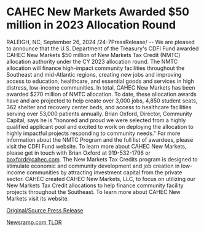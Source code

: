 # CAHEC New Markets Awarded $50 million in 2023 Allocation Round

RALEIGH, NC, September 26, 2024 /24-7PressRelease/ -- We are pleased to announce that the U.S. Department of the Treasury's CDFI Fund awarded CAHEC New Markets $50 million of New Markets Tax Credit (NMTC) allocation authority under the CY 2023 allocation round. The NMTC allocation will finance high-impact community facilities throughout the Southeast and mid-Atlantic regions, creating new jobs and improving access to education, healthcare, and essential goods and services in high distress, low-income communities.  In total, CAHEC New Markets has been awarded $270 million of NMTC allocation. To date, these allocation awards have and are projected to help create over 3,000 jobs, 4,850 student seats, 362 shelter and recovery center beds, and access to healthcare facilities serving over 53,000 patients annually.   Brian Oxford, Director, Community Capital, says he is "honored and proud we were selected from a highly qualified applicant pool and excited to work on deploying the allocation to highly impactful projects responding to community needs." For more information about the NMTC Program and the full list of awardees, please visit the CDFI Fund website.  To learn more about CAHEC New Markets, please get in touch with Brian Oxford at 919-532-1796 or boxford@cahec.com.  The New Markets Tax Credits program is designed to stimulate economic and community development and job creation in low-income communities by attracting investment capital from the private sector. CAHEC created CAHEC New Markets, LLC, to focus on utilizing our New Markets Tax Credit allocations to help finance community facility projects throughout the Southeast. To learn more about CAHEC New Markets visit its website. 

[Original/Source Press Release](https://www.24-7pressrelease.com/press-release/514688/cahec-new-markets-awarded-50-million-in-2023-allocation-round) 

[Newsramp.com TLDR](https://newsramp.com/None) 
